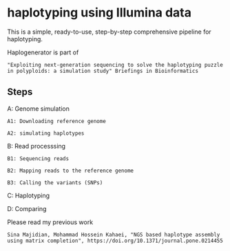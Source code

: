 # haplotyping using Illumina data


This is a simple, ready-to-use, step-by-step comprehensive pipeline for haplotyping.


Haplogenerator is part of 
```
"Exploiting next-generation sequencing to solve the haplotyping puzzle in polyploids: a simulation study" Briefings in Bioinformatics

```




## Steps

A: Genome simulation

    A1: Downloading reference genome
    
    A2: simulating haplotypes 

B: Read processsing 

    B1: Sequencing reads
    
    B2: Mapping reads to the reference genome
    
    B3: Calling the variants (SNPs)

C: Haplotyping

D: Comparing




Please read  my previous work 

```
Sina Majidian, Mohammad Hossein Kahaei, "NGS based haplotype assembly using matrix completion", https://doi.org/10.1371/journal.pone.0214455

```
